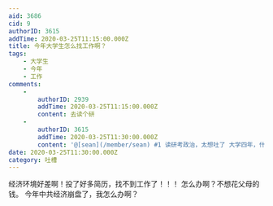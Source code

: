 ```yaml
---
aid: 3686
cid: 9
authorID: 3615
addTime: 2020-03-25T11:15:00.000Z
title: 今年大学生怎么找工作啊？
tags:
    - 大学生
    - 今年
    - 工作
comments:
    -
        authorID: 2939
        addTime: 2020-03-25T11:15:00.000Z
        content: 去读个研
    -
        authorID: 3615
        addTime: 2020-03-25T11:30:00.000Z
        content: '@[sean](/member/sean) #1 读研考政治，太想吐了 大学四年，什么都没有学会，家里没关系 今年这样的，我们找个屁工作'
date: 2020-03-25T11:30:00.000Z
category: 吐槽
---
```


经济环境好差啊！投了好多简历，找不到工作了！！！ 怎么办啊？不想花父母的钱。 今年中共经济崩盘了，我怎么办啊？
